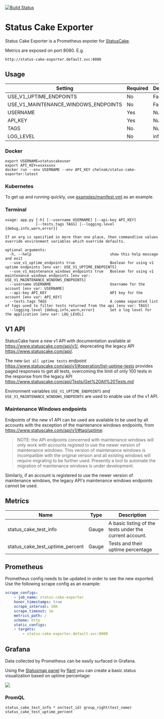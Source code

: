[![Build Status](https://craigg.visualstudio.com/Pipelines/_apis/build/status/status-cake-exporter?branchName=master)](https://craigg.visualstudio.com/Pipelines/_build/latest?definitionId=19&branchName=master)



# Status Cake Exporter

Status Cake Exporter is a Prometheus expoter for [StatusCake](https://www.statuscake.com/).

Metrics are exposed on port 8080. E.g.

```
http://status-cake-exporter.default.svc:8080
```

## Usage

| Setting                              | Required | Default |
|--------------------------------------|----------|---------|
| USE_V1_UPTIME_ENDPOINTS              | No       | False   | 
| USE_V1_MAINTENANCE_WINDOWS_ENDPOINTS | No       | False   | 
| USERNAME                             | Yes      | Null    | 
| API_KEY                              | Yes      | Null    |
| TAGS                                 | No       | Null    |
| LOG_LEVEL                            | No       | info    | 

### Docker

```
export USERNAME=statuscakeuser
export API_KEY=xxxxxxxx
docker run --env USERNAME --env API_KEY chelnak/status-cake-exporter:latest
```

### Kubernetes

To get up and running quickly, use [examples/manifest.yml](examples/manifest.yml) as an example.

### Terminal

```
usage: app.py [-h] [--username USERNAME] [--api-key API_KEY]
              [--tests.tags TAGS] [--logging.level {debug,info,warn,error}]

If an arg is specified in more than one place, then commandline values
override environment variables which override defaults.

optional arguments:
  -h, --help                                    show this help message and exit
  --use_v1_uptime_endpoints true                Boolean for using v1 uptime endpoints [env var: USE_V1_UPTIME_ENDPOINTS]
  --use_v1_maintenance_windows_endpoints true   Boolean for using v1 maintenance windows endpoints [env var: USE_V1_MAINTENANCE_WINDOWS_ENDPOINTS]
  --username USERNAME                           Username for the account [env var: USERNAME]
  --api-key API_KEY                             API key for the account [env var: API_KEY]
  --tests.tags TAGS                             A comma separated list of tags used to filter tests returned from the api [env var: TAGS]
  --logging.level {debug,info,warn,error}       Set a log level for the application [env var: LOG_LEVEL]
```       

## V1 API
StatusCake have a new v1 API with documentation available at https://www.statuscake.com/api/v1/, deprecating the legacy API https://www.statuscake.com/api/.

The new `Get all uptime tests` endpoint https://www.statuscake.com/api/v1/#operation/list-uptime-tests provides paged responses to get all tests, overcoming the limit of only 100 tests in the response from the legacy API https://www.statuscake.com/api/Tests/Get%20All%20Tests.md

Environment variables `USE_V1_UPTIME_ENDPOINTS` and `USE_V1_MAINTENANCE_WINDOWS_ENDPOINTS` are used to enable use of the v1 API.

### Maintenance Windows endpoints
Endpoints of the new v1 API can be used are available to be used by all accounts with the exception of the maintenance windows endpoints, from https://www.statuscake.com/api/v1/#tag/uptime:
>NOTE: the API endpoints concerned with maintenance windows will only work with accounts registed to use the newer version of maintenance windows. This version of maintenance windows is incompatible with the original version and all existing windows will require migrating to be further used. Presently a tool to automate the migration of maintenance windows is under development.

Similarly, if an account is registered to use the newer version of maintenance windows, the legacy API's maintenance windows endpoints cannot be used.

## Metrics

| Name| Type | Description |
|-----|------|-------------|
| status_cake_test_info | Gauge |A basic listing of the tests under the current account. |
| status_cake_test_uptime_percent | Gauge | Tests and their uptime percentage |

## Prometheus

Prometheus config needs to be updated in order to see the new exported. Use the following scrape config as an example:

```Yaml
scrape_configs:
    - job_name: status-cake-exporter
    honor_timestamps: true
    scrape_interval: 10m
    scrape_timeout: 1m
    metrics_path: /
    scheme: http
    static_configs:
    - targets:
        - status-cake-exporter.default.svc:8000
```

## Grafana
Data collected by Prometheus can be easily surfaced in Grafana.

Using the [Statusmap panel](https://grafana.com/grafana/plugins/flant-statusmap-panel) by [flant](https://github.com/flant/grafana-statusmap) you can create a basic status visualization based on uptime percentage:

![](examples/grafana.png)

### PromQL
```PromQL
status_cake_test_info * on(test_id) group_right(test_name) status_cake_test_uptime_percent
```
